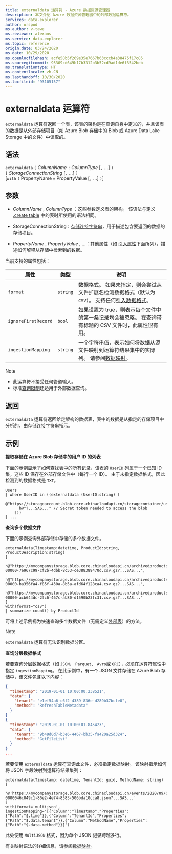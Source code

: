 ```yaml
---
title: externaldata 运算符 - Azure 数据资源管理器
description: 本文介绍 Azure 数据资源管理器中的外部数据运算符。
services: data-explorer
author: orspod
ms.author: v-tawe
ms.reviewer: alexans
ms.service: data-explorer
ms.topic: reference
origin.date: 03/24/2020
ms.date: 10/29/2020
ms.openlocfilehash: acfe58b5f269e35e7667b63cccb4a38475f17c85
ms.sourcegitcommit: 93309cd649b17b3312b3b52cd9ad1de6f3542beb
ms.translationtype: HT
ms.contentlocale: zh-CN
ms.lasthandoff: 10/30/2020
ms.locfileid: "93105157"
---
```

# <a name="externaldata-operator"></a>externaldata 运算符

`externaldata` 运算符返回一个表，该表的架构是在查询自身中定义的，并且该表的数据是从外部存储项目（如 Azure Blob 存储中的 Blob 或 Azure Data Lake Storage 中的文件）中读取的。

## <a name="syntax"></a>语法

`externaldata` `(` *ColumnName* `:` *ColumnType* [`,` ...] `)`   
`[` *StorageConnectionString* [`,` ...] `]`   
[`with` `(` PropertyName `=` PropertyValue [`,` ...] `)`] 

## <a name="arguments"></a>参数

* *ColumnName* , *ColumnType* ：这些参数定义表的架构。
  该语法与定义 [.create table](../management/create-table-command.md) 中的表时所使用的语法相同。

* StorageConnectionString：[存储连接字符串](../api/connection-strings/storage.md)，用于描述包含要返回的数据的存储项目。

* *PropertyName* , *PropertyValue* , ...：其他属性（如 [引入属性](../../ingestion-properties.md)下面所列），描述如何解释从存储中检索到的数据。

当前支持的属性包括：

| 属性         | 类型     | 说明       |
|------------------|----------|-------------------|
| `format`         | `string` | 数据格式。 如果未指定，则会尝试从文件扩展名检测数据格式（默认为 `CSV`）。 支持任何[引入数据格式](../../ingestion-supported-formats.md)。 |
| `ignoreFirstRecord` | `bool` | 如果设置为 true，则表示每个文件中的第一条记录均会被忽略。 在查询带有标题的 CSV 文件时，此属性很有用。 |
| `ingestionMapping` | `string` | 一个字符串值，表示如何将数据从源文件映射到运算符结果集中的实际列。 请参阅[数据映射](../management/mappings.md)。 |


> [!NOTE]
> * 此运算符不接受任何管道输入。
> * 标准[查询限制](../concepts/querylimits.md)还适用于外部数据查询。

## <a name="returns"></a>返回

`externaldata` 运算符返回给定架构的数据表，表中的数据是从指定的存储项目中分析的，由存储连接字符串指示。

## <a name="examples"></a>示例

**提取存储在 Azure Blob 存储中的用户 ID 的列表**

下面的示例显示了如何查找表中的所有记录，该表的 `UserID` 列属于一个已知 ID 集，这些 ID 保存在外部存储文件中（每行一个 ID）。 由于未指定数据格式，因此检测到的数据格式是 `TXT`。

```kusto
Users
| where UserID in ((externaldata (UserID:string) [
    @"https://storageaccount.blob.core.chinacloudapi.cn/storagecontainer/users.txt"
      h@"?...SAS..." // Secret token needed to access the blob
    ]))
| ...
```

**查询多个数据文件**

下面的示例查询外部存储中存储的多个数据文件。

```kusto
externaldata(Timestamp:datetime, ProductId:string, ProductDescription:string)
[
  h@"https://mycompanystorage.blob.core.chinacloudapi.cn/archivedproducts/2019/01/01/part-00000-7e967c99-cf2b-4dbb-8c53-ce388389470d.csv.gz?...SAS...",
  h@"https://mycompanystorage.blob.core.chinacloudapi.cn/archivedproducts/2019/01/02/part-00000-ba356fa4-f85f-430a-8b5a-afd64f128ca4.csv.gz?...SAS...",
  h@"https://mycompanystorage.blob.core.chinacloudapi.cn/archivedproducts/2019/01/03/part-00000-acb644dc-2fc6-467c-ab80-d1590b23fc31.csv.gz?...SAS..."
]
with(format="csv")
| summarize count() by ProductId
```

可将上述示例视为快速查询多个数据文件（无需定义[外部表](schema-entities/externaltables.md)）的方法。

> [!NOTE]
> `externaldata` 运算符无法识别数据分区。

**查询分层数据格式**

若要查询分层数据格式（如 `JSON`、 `Parquet`、 `Avro`或 `ORC`），必须在运算符属性中指定 `ingestionMapping`。 在此示例中，有一个 JSON 文件存储在 Azure Blob 存储中，该文件包含以下内容：

```JSON
{
  "timestamp": "2019-01-01 10:00:00.238521",   
  "data": {    
    "tenant": "e1ef54a6-c6f2-4389-836e-d289b37bcfe0",   
    "method": "RefreshTableMetadata"   
  }   
}   
{
  "timestamp": "2019-01-01 10:00:01.845423",   
  "data": {   
    "tenant": "9b49d0d7-b3e6-4467-bb35-fa420a25d324",   
    "method": "GetFileList"   
  }   
}
...
```

若要使用 `externaldata` 运算符查询此文件，必须指定数据映射。 该映射指示如何将 JSON 字段映射到运算符结果集列：

```kusto
externaldata(Timestamp: datetime, TenantId: guid, MethodName: string)
[ 
   h@'https://mycompanystorage.blob.core.chinacloudapi.cn/events/2020/09/01/part-0000046c049c1-86e2-4e74-8583-506bda10cca8.json?...SAS...'
]
with(format='multijson', ingestionMapping='[{"Column":"Timestamp","Properties":{"Path":"$.time"}},{"Column":"TenantId","Properties":{"Path":"$.data.tenant"}},{"Column":"MethodName","Properties":{"Path":"$.data.method"}}]')
```

此处使用 `MultiJSON` 格式，因为单个 JSON 记录跨越多行。

有关映射语法的详细信息，请参阅[数据映射](../management/mappings.md)。
